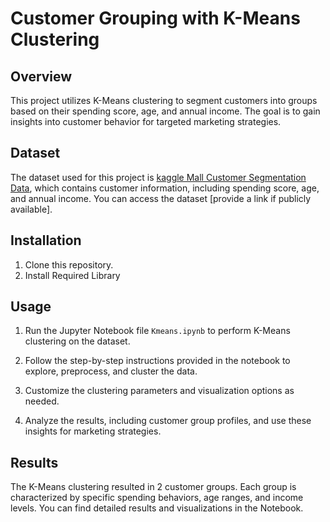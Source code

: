 # Customer Grouping with K-Means Clustering

## Overview

This project utilizes K-Means clustering to segment customers into groups based on their spending score, age, and annual income. The goal is to gain insights into customer behavior for targeted marketing strategies.

## Dataset

The dataset used for this project is [kaggle Mall Customer Segmentation Data](https://www.kaggle.com/datasets/vjchoudhary7/customer-segmentation-tutorial-in-python), which contains customer information, including spending score, age, and annual income. You can access the dataset [provide a link if publicly available].

## Installation

1. Clone this repository.
2. Install Required Library


## Usage

1. Run the Jupyter Notebook file `Kmeans.ipynb` to perform K-Means clustering on the dataset.

2. Follow the step-by-step instructions provided in the notebook to explore, preprocess, and cluster the data.

3. Customize the clustering parameters and visualization options as needed.

4. Analyze the results, including customer group profiles, and use these insights for marketing strategies.

## Results

The K-Means clustering resulted in 2 customer groups. Each group is characterized by specific spending behaviors, age ranges, and income levels. You can find detailed results and visualizations in the Notebook.


